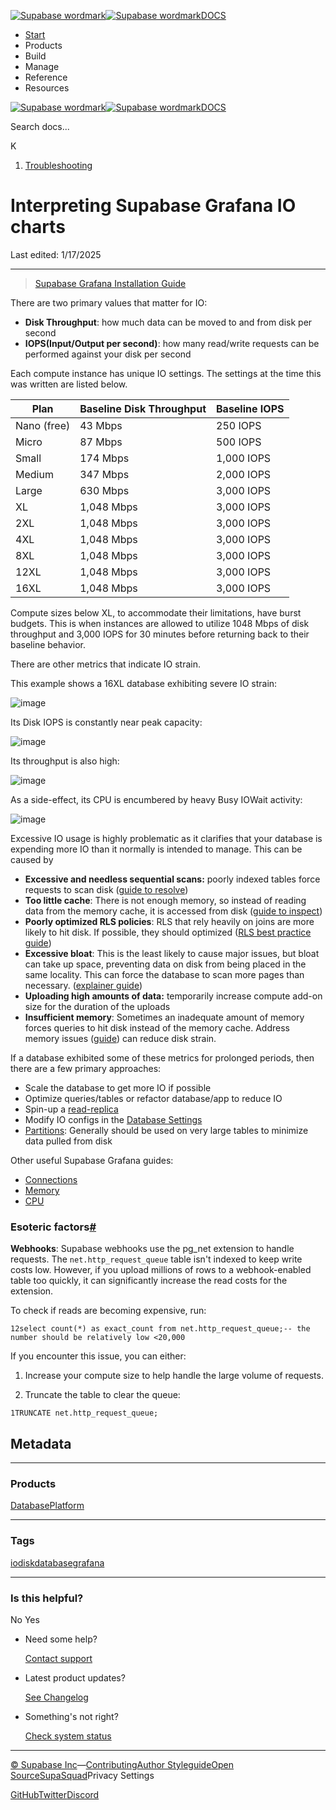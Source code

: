 [![Supabase wordmark](https://supabase.com/docs/_next/image?url=%2Fdocs%2Fsupabase-dark.svg&w=256&q=75&dpl=dpl_5BYG5BkQhU19GEfZfhcgAbeGcRQo)![Supabase wordmark](https://supabase.com/docs/_next/image?url=%2Fdocs%2Fsupabase-light.svg&w=256&q=75&dpl=dpl_5BYG5BkQhU19GEfZfhcgAbeGcRQo)DOCS](https://supabase.com/docs)

-   [Start](https://supabase.com/docs/guides/getting-started)
-   Products
-   Build
-   Manage
-   Reference
-   Resources

[![Supabase wordmark](https://supabase.com/docs/_next/image?url=%2Fdocs%2Fsupabase-dark.svg&w=256&q=75&dpl=dpl_5BYG5BkQhU19GEfZfhcgAbeGcRQo)![Supabase wordmark](https://supabase.com/docs/_next/image?url=%2Fdocs%2Fsupabase-light.svg&w=256&q=75&dpl=dpl_5BYG5BkQhU19GEfZfhcgAbeGcRQo)DOCS](https://supabase.com/docs)

Search docs...

K

1.  [Troubleshooting](https://supabase.com/docs/guides/troubleshooting)

# Interpreting Supabase Grafana IO charts

Last edited: 1/17/2025

* * *

> [Supabase Grafana Installation Guide](https://supabase.com/docs/guides/platform/metrics#deploying-supabase-grafana)

There are two primary values that matter for IO:

-   **Disk Throughput**: how much data can be moved to and from disk per second
-   **IOPS(Input/Output per second)**: how many read/write requests can be performed against your disk per second

Each compute instance has unique IO settings. The settings at the time this was written are listed below.

| Plan | Baseline Disk Throughput | Baseline IOPS |
| --- | --- | --- |
| Nano (free) | 43 Mbps | 250 IOPS |
| Micro | 87 Mbps | 500 IOPS |
| Small | 174 Mbps | 1,000 IOPS |
| Medium | 347 Mbps | 2,000 IOPS |
| Large | 630 Mbps | 3,000 IOPS |
| XL | 1,048 Mbps | 3,000 IOPS |
| 2XL | 1,048 Mbps | 3,000 IOPS |
| 4XL | 1,048 Mbps | 3,000 IOPS |
| 8XL | 1,048 Mbps | 3,000 IOPS |
| 12XL | 1,048 Mbps | 3,000 IOPS |
| 16XL | 1,048 Mbps | 3,000 IOPS |

Compute sizes below XL, to accommodate their limitations, have burst budgets. This is when instances are allowed to utilize 1048 Mbps of disk throughput and 3,000 IOPS for 30 minutes before returning back to their baseline behavior.

There are other metrics that indicate IO strain.

This example shows a 16XL database exhibiting severe IO strain:

![image](https://supabase.com/docs/img/troubleshooting/9c6e0f9c-f842-463b-b214-1a9e31de3b2c.png)

Its Disk IOPS is constantly near peak capacity:

![image](https://supabase.com/docs/img/troubleshooting/ec5ed538-985b-411d-a0d7-be718b28d367.png)

Its throughput is also high:

![image](https://supabase.com/docs/img/troubleshooting/90cb6a70-fc67-4666-9217-6fa37cfacf82.png)

As a side-effect, its CPU is encumbered by heavy Busy IOWait activity:

![image](https://supabase.com/docs/img/troubleshooting/9b88a738-65d6-4be4-8fa0-bc3f13a9a408.png)

Excessive IO usage is highly problematic as it clarifies that your database is expending more IO than it normally is intended to manage. This can be caused by

-   **Excessive and needless sequential scans:** poorly indexed tables force requests to scan disk ([guide to resolve](https://github.com/orgs/supabase/discussions/22449))
-   **Too little cache**: There is not enough memory, so instead of reading data from the memory cache, it is accessed from disk ([guide to inspect](https://github.com/orgs/supabase/discussions/22449))
-   **Poorly optimized RLS policies**: RLS that rely heavily on joins are more likely to hit disk. If possible, they should optimized ([RLS best practice guide](https://supabase.com/docs/guides/database/postgres/row-level-security#rls-performance-recommendations))
-   **Excessive bloat**: This is the least likely to cause major issues, but bloat can take up space, preventing data on disk from being placed in the same locality. This can force the database to scan more pages than necessary. ([explainer guide](https://supabase.com/blog/postgres-bloat))
-   **Uploading high amounts of data:** temporarily increase compute add-on size for the duration of the uploads
-   **Insufficient memory**: Sometimes an inadequate amount of memory forces queries to hit disk instead of the memory cache. Address memory issues ([guide](https://github.com/orgs/supabase/discussions/27021)) can reduce disk strain.

If a database exhibited some of these metrics for prolonged periods, then there are a few primary approaches:

-   Scale the database to get more IO if possible
-   Optimize queries/tables or refactor database/app to reduce IO
-   Spin-up a [read-replica](https://supabase.com/dashboard/project/_/settings/infrastructure)
-   Modify IO configs in the [Database Settings](https://supabase.com/dashboard/project/_/settings/database)
-   [Partitions](https://supabase.com/docs/guides/database/partitions): Generally should be used on very large tables to minimize data pulled from disk

Other useful Supabase Grafana guides:

-   [Connections](https://github.com/orgs/supabase/discussions/27141)
-   [Memory](https://github.com/orgs/supabase/discussions/27021)
-   [CPU](https://github.com/orgs/supabase/discussions/27022)

### Esoteric factors[#](#esoteric-factors)

**Webhooks**: Supabase webhooks use the pg\_net extension to handle requests. The `net.http_request_queue` table isn't indexed to keep write costs low. However, if you upload millions of rows to a webhook-enabled table too quickly, it can significantly increase the read costs for the extension.

To check if reads are becoming expensive, run:

```
12select count(*) as exact_count from net.http_request_queue;-- the number should be relatively low <20,000
```

If you encounter this issue, you can either:

1.  Increase your compute size to help handle the large volume of requests.
    
2.  Truncate the table to clear the queue:
    

```
1TRUNCATE net.http_request_queue;
```

## Metadata

* * *

### Products

[Database](https://supabase.com/docs/guides/troubleshooting?products=database)[Platform](https://supabase.com/docs/guides/troubleshooting?products=platform)

* * *

### Tags

[io](https://supabase.com/docs/guides/troubleshooting?tags=io)[disk](https://supabase.com/docs/guides/troubleshooting?tags=disk)[database](https://supabase.com/docs/guides/troubleshooting?tags=database)[grafana](https://supabase.com/docs/guides/troubleshooting?tags=grafana)

* * *

### Is this helpful?

No Yes

-   Need some help?
    
    [Contact support](https://supabase.com/support)
-   Latest product updates?
    
    [See Changelog](https://supabase.com/changelog)
-   Something's not right?
    
    [Check system status](https://status.supabase.com/)

* * *

[© Supabase Inc](https://supabase.com/)—[Contributing](https://github.com/supabase/supabase/blob/master/apps/docs/DEVELOPERS.md)[Author Styleguide](https://github.com/supabase/supabase/blob/master/apps/docs/CONTRIBUTING.md)[Open Source](https://supabase.com/open-source)[SupaSquad](https://supabase.com/supasquad)Privacy Settings

[GitHub](https://github.com/supabase/supabase)[Twitter](https://twitter.com/supabase)[Discord](https://discord.supabase.com/)
